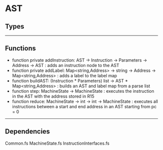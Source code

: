# AST

## Types



---
## Functions
* function private addInstruction: AST -> Instruction -> Parameters -> Address -> AST : adds an instruction node to the AST
* function private addLabel: Map<string,Address> -> string -> Address -> Map<string,Address> : adds a label to the label map
* function buildAST: (Instruction * Parameters) list -> AST * Map<string,Address> : builds an AST and label map from a parse list
* function step: MachineState -> MachineState : executes the instruction in the AST with the address stored in R15
* function reduce: MachineState -> int -> int -> MachineState : executes all instructions between a start and end address in an AST starting from pc = 0
---
## Dependencies

Common.fs
MachineState.fs
InstructionInterfaces.fs